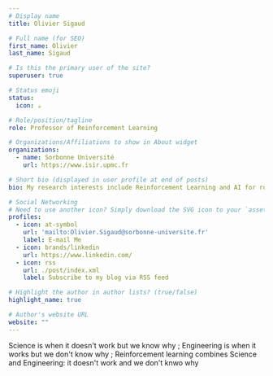 ```yaml
---
# Display name
title: Olivier Sigaud

# Full name (for SEO)
first_name: Olivier
last_name: Sigaud

# Is this the primary user of the site?
superuser: true

# Status emoji
status:
  icon: ☕️

# Role/position/tagline
role: Professor of Reinforcement Learning

# Organizations/Affiliations to show in About widget
organizations:
  - name: Sorbonne Université
    url: https://www.isir.upmc.fr

# Short bio (displayed in user profile at end of posts)
bio: My research interests include Reinforcement Learning and AI for robotics

# Social Networking
# Need to use another icon? Simply download the SVG icon to your `assets/media/icons/` folder.
profiles:
  - icon: at-symbol
    url: 'mailto:Olivier.Sigaud@sorbonne-universite.fr'
    label: E-mail Me
  - icon: brands/linkedin
    url: https://www.linkedin.com/
  - icon: rss
    url: ./post/index.xml
    label: Subscribe to my blog via RSS feed

# Highlight the author in author lists? (true/false)
highlight_name: true

# Author's website URL
website: ""
---
```


Science is when it doesn't work but we know why ; Engineering is when it works but we don't know why ; Reinforcement learning combines Science and Engineering: it doesn't work and we don't knwo why
